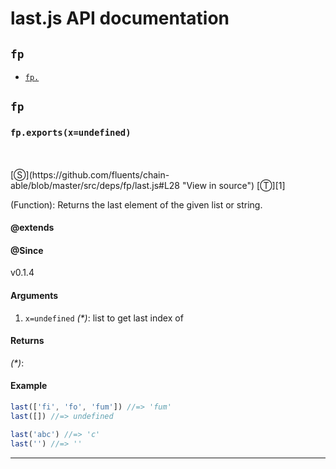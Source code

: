 # last.js API documentation

<!-- div class="toc-container" -->

<!-- div -->

## `fp`
* <a href="#fp-prototype-"  data-meta="exports x undefined"  data-call="exports x undefined"  data-category="List"  data-description="Function Returns the last element of the given list or string"  data-member="fp"  data-all="meta exports x undefined call exports x undefined category List description Function Returns the last element of the given list or string name member fp see notes todos klassProps" >`fp.`</a>

<!-- /div -->

<!-- /div -->

<!-- div class="doc-container" -->

<!-- div -->

## `fp`

<!-- div -->

<h3 id="fp-prototype-" data-member="fp" data-category="List" data-name="last"><code>fp.exports(x=undefined)</code></h3>
<br>
<br>
[&#x24C8;](https://github.com/fluents/chain-able/blob/master/src/deps/fp/last.js#L28 "View in source") [&#x24C9;][1]

(Function): Returns the last element of the given list or string.


#### @extends




#### @Since
v0.1.4

#### Arguments
1. `x=undefined` *(&#42;)*: list to get last index of

#### Returns
*(&#42;)*:

#### Example
```js
last(['fi', 'fo', 'fum']) //=> 'fum'
last([]) //=> undefined

last('abc') //=> 'c'
last('') //=> ''

```
---

<!-- /div -->

<!-- /div -->

<!-- /div -->

 [1]: #fp "Jump back to the TOC."
